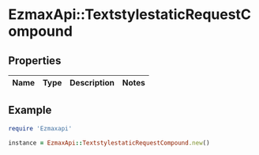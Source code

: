 # EzmaxApi::TextstylestaticRequestCompound

## Properties

| Name | Type | Description | Notes |
| ---- | ---- | ----------- | ----- |

## Example

```ruby
require 'Ezmaxapi'

instance = EzmaxApi::TextstylestaticRequestCompound.new()
```

